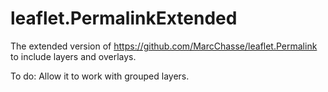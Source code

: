 # leaflet.PermalinkExtended

The extended version of https://github.com/MarcChasse/leaflet.Permalink to include layers and overlays.

To do: Allow it to work with grouped layers. 
